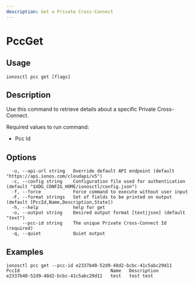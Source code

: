 ```yaml
---
description: Get a Private Cross-Connect
---
```


# PccGet

## Usage

```text
ionosctl pcc get [flags]
```

## Description

Use this command to retrieve details about a specific Private Cross-Connect.

Required values to run command:

* Pcc Id

## Options

```text
  -u, --api-url string   Override default API endpoint (default "https://api.ionos.com/cloudapi/v5")
  -c, --config string    Configuration file used for authentication (default "$XDG_CONFIG_HOME/ionosctl/config.json")
  -f, --force            Force command to execute without user input
  -F, --format strings   Set of fields to be printed on output (default [PccId,Name,Description,State])
  -h, --help             help for get
  -o, --output string    Desired output format [text|json] (default "text")
      --pcc-id string    The unique Private Cross-Connect Id (required)
  -q, --quiet            Quiet output
```

## Examples

```text
ionosctl pcc get --pcc-id e2337b40-52d9-48d2-bcbc-41c5abc29d11 
PccId                                  Name   Description
e2337b40-52d9-48d2-bcbc-41c5abc29d11   test   test test
```


